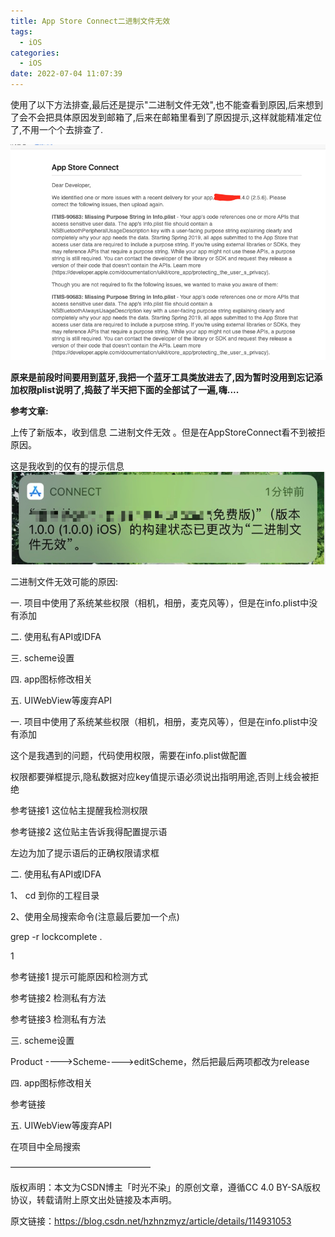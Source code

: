 ```yaml
---
title: App Store Connect二进制文件无效
tags:
  - iOS
categories:
  - iOS
date: 2022-07-04 11:07:39
---
```


使用了以下方法排查,最后还是提示"二进制文件无效",也不能查看到原因,后来想到了会不会把具体原因发到邮箱了,后来在邮箱里看到了原因提示,这样就能精准定位了,不用一个个去排查了.

![a198-2d12e6b46c0f](App-Store-Connect二进制文件无效/a198-2d12e6b46c0f.png)

<!--more-->

**原来是前段时间要用到蓝牙,我把一个蓝牙工具类放进去了,因为暂时没用到忘记添加权限plist说明了,捣鼓了半天把下面的全部试了一遍,嗨....**



**参考文章:**

上传了新版本，收到信息 二进制文件无效 。但是在AppStoreConnect看不到被拒原因。



这是我收到的仅有的提示信息![498e-8874-4d1bf45f4eac](App-Store-Connect二进制文件无效/498e-8874-4d1bf45f4eac.png)





二进制文件无效可能的原因:

一. 项目中使用了系统某些权限（相机，相册，麦克风等），但是在info.plist中没有添加

二. 使用私有API或IDFA

三. scheme设置

四. app图标修改相关

五. UIWebView等废弃API

一. 项目中使用了系统某些权限（相机，相册，麦克风等），但是在info.plist中没有添加

这个是我遇到的问题，代码使用权限，需要在info.plist做配置



权限都要弹框提示,隐私数据对应key值提示语必须说出指明用途,否则上线会被拒绝

参考链接1 这位帖主提醒我检测权限

参考链接2 这位贴主告诉我得配置提示语



左边为加了提示语后的正确权限请求框



二. 使用私有API或IDFA

1、 cd 到你的工程目录

2、使用全局搜索命令(注意最后要加一个点)



grep -r lockcomplete .

1

参考链接1 提示可能原因和检测方式

参考链接2 检测私有方法

参考链接3 检测私有方法



三. scheme设置

Product ---->Scheme---->editScheme，然后把最后两项都改为release



四. app图标修改相关

参考链接



五. UIWebView等废弃API

在项目中全局搜索

————————————————

版权声明：本文为CSDN博主「时光不染」的原创文章，遵循CC 4.0 BY-SA版权协议，转载请附上原文出处链接及本声明。

原文链接：https://blog.csdn.net/hzhnzmyz/article/details/114931053
